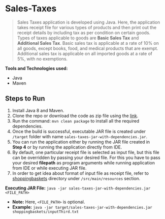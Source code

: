 # Sales-Taxes

> Sales Taxes application is developed using Java. Here, the application takes receipt file for various types of products and then print out the receipt details
by including tax as per condition on certain goods. Types of taxes applicable to goods are **Basic Sales Tax** and **Additional Sales Tax**. Basic sales 
tax is applicable at a rate of 10% on all goods, except books, food, and medical products that are exempt. Additional sales tax is applicable on all 
imported goods at a rate of 5%, with no exemptions.
 
**Tools and Technologies used:**
  - Java
  - Maven

## Steps to Run
1) Install Java 8 and Maven.
2) Clone the repo or download the code as zip file using the [link](https://github.com/AjayDhami/Sales-Taxes).
3) Run the command: `mvn clean package` to install all the required dependencies.
4) Once the build is successful, executable JAR file is created under `/target` folder with name `sales-taxes-jar-with-dependencies.jar`.
5) You can run the application either by running the JAR file created in **Step 4** or by running the application directly from IDE.
6) By default, one particular receipt file is selected as input file, but this file can be overridden by passing your desired file. For this you have
to pass your desired **filepath** as program arguments while running application from IDE or while executing JAR file.
7) In order to get idea about format of input file as receipt file, refer to
[shoppingbaskets](https://github.com/AjayDhami/Sales-Taxes/tree/main/src/main/resources/shoppingbaskets) directory under `/src/main/resources` section.

**Executing JAR File:**
```java -jar sales-taxes-jar-with-dependencies.jar <FILE_PATH>```
- **Note:** Here, `<FILE_PATH>` is optional. 
- **Example:** `java -jar target/sales-taxes-jar-with-dependencies.jar shoppingbaskets/inputThird.txt`
